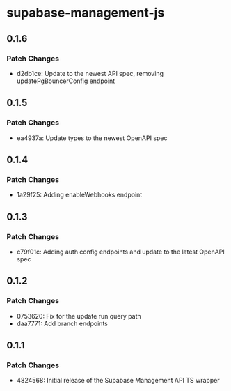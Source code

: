 # supabase-management-js

## 0.1.6

### Patch Changes

- d2db1ce: Update to the newest API spec, removing updatePgBouncerConfig endpoint

## 0.1.5

### Patch Changes

- ea4937a: Update types to the newest OpenAPI spec

## 0.1.4

### Patch Changes

- 1a29f25: Adding enableWebhooks endpoint

## 0.1.3

### Patch Changes

- c79f01c: Adding auth config endpoints and update to the latest OpenAPI spec

## 0.1.2

### Patch Changes

- 0753620: Fix for the update run query path
- daa7771: Add branch endpoints

## 0.1.1

### Patch Changes

- 4824568: Initial release of the Supabase Management API TS wrapper
